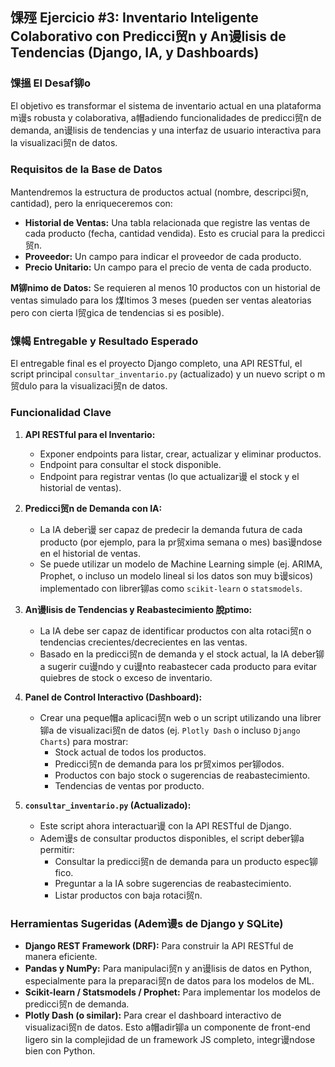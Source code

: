 ## 馃殌 Ejercicio #3: Inventario Inteligente Colaborativo con Predicci贸n y An谩lisis de Tendencias (Django, IA, y Dashboards)

### 馃搵 El Desaf铆o

El objetivo es transformar el sistema de inventario actual en una plataforma m谩s robusta y colaborativa, a帽adiendo funcionalidades de predicci贸n de demanda, an谩lisis de tendencias y una interfaz de usuario interactiva para la visualizaci贸n de datos.

### Requisitos de la Base de Datos

Mantendremos la estructura de productos actual (nombre, descripci贸n, cantidad), pero la enriqueceremos con:

*   **Historial de Ventas:** Una tabla relacionada que registre las ventas de cada producto (fecha, cantidad vendida). Esto es crucial para la predicci贸n.
*   **Proveedor:** Un campo para indicar el proveedor de cada producto.
*   **Precio Unitario:** Un campo para el precio de venta de cada producto.

**M铆nimo de Datos:** Se requieren al menos 10 productos con un historial de ventas simulado para los 煤ltimos 3 meses (pueden ser ventas aleatorias pero con cierta l贸gica de tendencias si es posible).

### 馃幆 Entregable y Resultado Esperado

El entregable final es el proyecto Django completo, una API RESTful, el script principal `consultar_inventario.py` (actualizado) y un nuevo script o m贸dulo para la visualizaci贸n de datos.

### Funcionalidad Clave

1.  **API RESTful para el Inventario:**
    *   Exponer endpoints para listar, crear, actualizar y eliminar productos.
    *   Endpoint para consultar el stock disponible.
    *   Endpoint para registrar ventas (lo que actualizar谩 el stock y el historial de ventas).

2.  **Predicci贸n de Demanda con IA:**
    *   La IA deber谩 ser capaz de predecir la demanda futura de cada producto (por ejemplo, para la pr贸xima semana o mes) bas谩ndose en el historial de ventas.
    *   Se puede utilizar un modelo de Machine Learning simple (ej. ARIMA, Prophet, o incluso un modelo lineal si los datos son muy b谩sicos) implementado con librer铆as como `scikit-learn` o `statsmodels`.

3.  **An谩lisis de Tendencias y Reabastecimiento 脫ptimo:**
    *   La IA debe ser capaz de identificar productos con alta rotaci贸n o tendencias crecientes/decrecientes en las ventas.
    *   Basado en la predicci贸n de demanda y el stock actual, la IA deber铆a sugerir cu谩ndo y cu谩nto reabastecer cada producto para evitar quiebres de stock o exceso de inventario.

4.  **Panel de Control Interactivo (Dashboard):**
    *   Crear una peque帽a aplicaci贸n web o un script utilizando una librer铆a de visualizaci贸n de datos (ej. `Plotly Dash` o incluso `Django Charts`) para mostrar:
        *   Stock actual de todos los productos.
        *   Predicci贸n de demanda para los pr贸ximos per铆odos.
        *   Productos con bajo stock o sugerencias de reabastecimiento.
        *   Tendencias de ventas por producto.

5.  **`consultar_inventario.py` (Actualizado):**
    *   Este script ahora interactuar谩 con la API RESTful de Django.
    *   Adem谩s de consultar productos disponibles, el script deber铆a permitir:
        *   Consultar la predicci贸n de demanda para un producto espec铆fico.
        *   Preguntar a la IA sobre sugerencias de reabastecimiento.
        *   Listar productos con baja rotaci贸n.

### Herramientas Sugeridas (Adem谩s de Django y SQLite)

*   **Django REST Framework (DRF):** Para construir la API RESTful de manera eficiente.
*   **Pandas y NumPy:** Para manipulaci贸n y an谩lisis de datos en Python, especialmente para la preparaci贸n de datos para los modelos de ML.
*   **Scikit-learn / Statsmodels / Prophet:** Para implementar los modelos de predicci贸n de demanda.
*   **Plotly Dash (o similar):** Para crear el dashboard interactivo de visualizaci贸n de datos. Esto a帽adir铆a un componente de front-end ligero sin la complejidad de un framework JS completo, integr谩ndose bien con Python.

